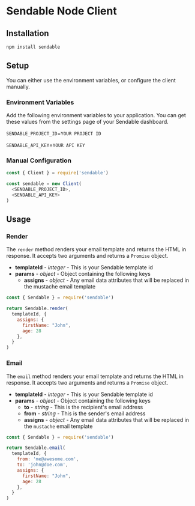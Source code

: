 # Sendable Node Client

## Installation

```bash
npm install sendable
```

## Setup

You can either use the environment variables, or configure the client manually.

### Environment Variables

Add the following environment variables to your application. You can get these values from the settings page of your Sendable dashboard.

`SENDABLE_PROJECT_ID`=`YOUR PROJECT ID`

`SENDABLE_API_KEY`=`YOUR API KEY`

### Manual Configuration

```javascript
const { Client } = require('sendable')

const sendable = new Client(
  <SENDABLE_PROJECT_ID>,
  <SENDABLE_API_KEY>
)
```

## Usage

### Render

The `render` method renders your email template and returns the HTML in response. It accepts two arguments and returns a `Promise` object.

- **templateId** - *integer* - This is your Sendable template id
- **params** - *object* - Object containing the following keys
  - **assigns** - *object* - Any email data attributes that will be replaced in the mustache email template

```javascript
const { Sendable } = require('sendable')

return Sendable.render(
  templateId, {
    assigns: {
      firstName: "John",
      age: 28
    },
  }
)
```

### Email

The `email` method renders your email template and returns the HTML in response. It accepts two arguments and returns a `Promise` object.

- **templateId** - *integer* - This is your Sendable template id
- **params** - *object* - Object containing the following keys
  - **to** - *string* - This is the recipient's email address
  - **from** - *string* - This is the sender's email address
  - **assigns** - *object* - Any email data attributes that will be replaced in the `mustache` email template

```javascript
const { Sendable } = require('sendable')

return Sendable.email(
  templateId, {
    from: 'me@awesome.com',
    to: 'john@doe.com',
    assigns: {
      firstName: "John",
      age: 28
    },
  }
)
```
